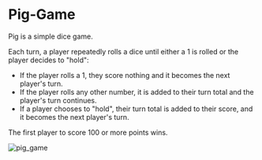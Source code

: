 <h1>Pig-Game</h1>
<p>Pig is a simple dice game.

  Each turn, a player repeatedly rolls a dice until either a 1 is rolled or the player decides to "hold":
    <ul>
    <li>If the player rolls a 1, they score nothing and it becomes the next player's turn.</li>
    <li>If the player rolls any other number, it is added to their turn total and the player's turn continues.</li>
    <li>If a player chooses to "hold", their turn total is added to their score, and it becomes the next player's turn.</li>
    </ul>

The first player to score 100 or more points wins.

![pig_game](https://github.com/Sanskriti-rai/Pig-game/assets/88077795/74975117-8b7a-4e52-910d-8b0a6fe02c8a)

</p>
